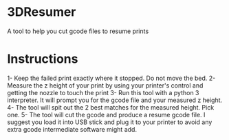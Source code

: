 # 3DResumer
A tool to help you cut gcode files to resume prints


# Instructions
1- Keep the failed print exactly where it stopped. Do not move the bed.
2- Measure the z height of your print by using your printer's control and getting the nozzle to touch the print
3- Run this tool with a python 3 interpreter. It will prompt you for the gcode file and your measured z height.
4- The tool will spit out the 2 best matches for the measured height. Pick one.
5- The tool will cut the gcode and produce a resume gcode file. I suggest you load it into USB stick and plug it to your printer to avoid any extra gcode intermediate software might add.
